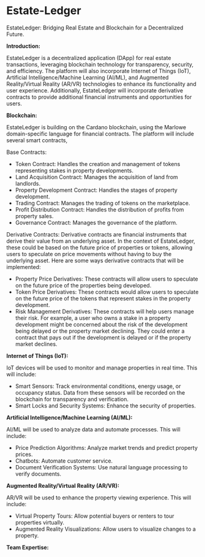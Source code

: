 # Estate-Ledger
EstateLedger: Bridging Real Estate and Blockchain for a Decentralized Future.

**Introduction:**

EstateLedger is a decentralized application (DApp) for real estate transactions, leveraging blockchain technology for transparency, security, and efficiency. The platform will also incorporate Internet of Things (IoT), Artificial Intelligence/Machine Learning (AI/ML), and Augmented Reality/Virtual Reality (AR/VR) technologies to enhance its functionality and user experience. Additionally, EstateLedger will incorporate derivative contracts to provide additional financial instruments and opportunities for users.

**Blockchain:**

EstateLedger is building on the Cardano blockchain, using the Marlowe domain-specific language for financial contracts. The platform will include several smart contracts,

Base Contracts:
- Token Contract: Handles the creation and management of tokens representing stakes in property developments.
- Land Acquisition Contract: Manages the acquisition of land from landlords.
- Property Development Contract: Handles the stages of property development.
- Trading Contract: Manages the trading of tokens on the marketplace.
- Profit Distribution Contract: Handles the distribution of profits from property sales.
- Governance Contract: Manages the governance of the platform.
  
Derivative Contracts:
Derivative contracts are financial instruments that derive their value from an underlying asset. In the context of EstateLedger, these could be based on the future price of properties or tokens, allowing users to speculate on price movements without having to buy the underlying asset. Here are some ways derivative contracts that will be implemented:

- Property Price Derivatives: These contracts will allow users to speculate on the future price of the properties being developed. 
- Token Price Derivatives: These contracts would allow users to speculate on the future price of the tokens that represent stakes in the property development.
- Risk Management Derivatives: These contracts will help users manage their risk. For example, a user who owns a stake in a property development might be concerned about the risk of the development being delayed or the property market declining. They could enter a contract that pays out if the development is delayed or if the property market declines.

**Internet of Things (IoT):**

IoT devices will be used to monitor and manage properties in real time. This will include:
- Smart Sensors: Track environmental conditions, energy usage, or occupancy status. Data from these sensors will be recorded on the blockchain for transparency and verification.
- Smart Locks and Security Systems: Enhance the security of properties.

**Artificial Intelligence/Machine Learning (AI/ML):**

AI/ML will be used to analyze data and automate processes. This will include:
- Price Prediction Algorithms: Analyze market trends and predict property prices.
- Chatbots: Automate customer service.
- Document Verification Systems: Use natural language processing to verify documents.

**Augmented Reality/Virtual Reality (AR/VR):**

AR/VR will be used to enhance the property viewing experience. This will include:
- Virtual Property Tours: Allow potential buyers or renters to tour properties virtually.
- Augmented Reality Visualizations: Allow users to visualize changes to a property.

 
**Team Expertise:**
